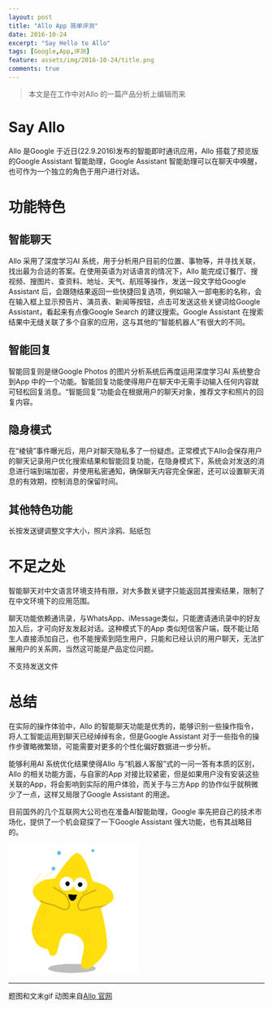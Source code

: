 ```yaml
---
layout: post
title: "Allo App 简单评测"
date: 2016-10-24
excerpt: "Say Hello to Allo"
tags: [Google,App,评测]
feature: assets/img/2016-10-24/title.png
comments: true
---
```


>本文是在工作中对Allo 的一篇产品分析上编辑而来

# Say Allo

Allo 是Google 于近日(22.9.2016)发布的智能即时通讯应用，Allo 搭载了预览版的Google Assistant 智能助理，Google Assistant 智能助理可以在聊天中唤醒，也可作为一个独立的角色于用户进行对话。

# 功能特色

## 智能聊天

Allo 采用了深度学习AI 系统，用于分析用户目前的位置、事物等，并寻找关联，找出最为合适的答案。在使用英语为对话语言的情况下，Allo 能完成订餐厅、搜视频、搜图片、查资料、地址、天气、航班等操作，发送一段文字给Google Assistant 后，会跟随结果返回一些快捷回复选项，例如输入一部电影的名称，会在输入框上显示预告片、演员表、新闻等按钮，点击可发送这些关键词给Google Assistant，看起来有点像Google Search 的建议搜索。Google Assistant 在搜索结果中无缝关联了多个自家的应用，这与其他的“智能机器人”有很大的不同。

## 智能回复

智能回复则是继Google Photos 的图片分析系统后再度运用深度学习AI 系统整合到App 中的一个功能。智能回复功能使得用户在聊天中无需手动输入任何内容就可轻松回复消息。“智能回复”功能会在根据用户的聊天对象，推荐文字和照片的回复内容。

## 隐身模式

在“棱镜”事件曝光后，用户对聊天隐私多了一份疑虑。正常模式下Allo会保存用户的聊天记录用户优化搜索结果和智能回复功能，在隐身模式下，系统会对发送的消息进行端到端加密，并使用私密通知，确保聊天内容完全保密，还可以设置聊天消息的有效期，控制消息的保留时间。

## 其他特色功能

长按发送键调整文字大小，照片涂鸦、贴纸包

# 不足之处

智能聊天对中文语言环境支持有限，对大多数关键字只能返回其搜索结果，限制了在中文环境下的应用范围。

聊天功能依赖通讯录，与WhatsApp、iMessage类似，只能邀请通讯录中的好友加入后，才可向好友发起对话。这种模式下的App 类似短信客户端，既不能让陌生人直接添加自己，也不能搜索到陌生用户，只能和已经认识的用户聊天，无法扩展用户的关系网，当然这可能是产品定位问题。

不支持发送文件

# 总结 

在实际的操作体验中，Allo 的智能聊天功能是优秀的，能够识别一些操作指令，将人工智能运用到聊天已经绰绰有余，但是Google Assistant 对于一些指令的操作步骤略微繁琐，可能需要对更多的个性化偏好数据进一步分析。

能够利用AI 系统优化结果使得Allo 与“机器人客服”式的一问一答有本质的区别，Allo 的相关功能方面，与自家的App 对接比较紧密，但是如果用户没有安装这些关联的App，将会影响到实际的用户体验，而关于与三方App 的协作似乎就稍微少了一点，这样又局限了Google Assistant 的用途。

目前国外的几个互联网大公司也在准备AI智能助理，Google 率先把自己的技术市场化，提供了一个机会窥探了一下Google Assistant 强大功能，也有其战略目的。

![Happy](assets/img/2016-10-24/expression.gif)

----------
题图和文末gif 动图来自[Allo 官网](http://allo.google.com)
